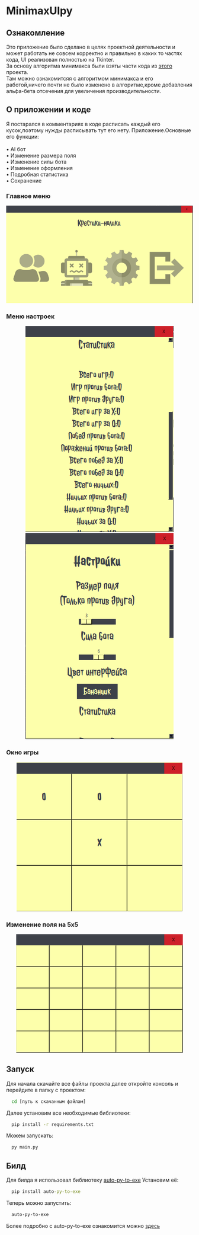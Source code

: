 # MinimaxUIpy
## Ознакомление
Это приложение было сделано в целях проектной деятельности и может работать не совсем корректно и правильно в каких то частях кода,
UI реализован полностью на Tkinter.<br>
За основу алгоритма минимакса были взяты части кода из <a href="https://github.com/hrbang/Minimax-algorithm-PY/tree/master">этого</a> проекта.<br>
Там можно ознакомитсяя с алгоритмом минимакса и его работой,ничего почти не было изменено в алгоритме,кроме добавления альфа-бета отсечения для увеличения производительности.
## О приложении и коде
Я постарался в комментариях в коде расписать каждый его кусок,поэтому нужды расписывать тут его нету.
Приложение.Основные его функции:<br><br>
  • AI бот<br>
  • Изменение размера поля<br>
  • Изменение силы бота<br>
  • Изменение оформления<br>
  • Подробная статистика<br>
  • Сохранение<br>
### Главное меню
<p align="center">
	<img src="/main_menu_readme.png"></img>
</p>

### Меню настроек
<p align="center">
	<img src="/settings_menu_readme.png"></img>
  <img src="/settings_menu_readme_2.png"></img>
</p>

### Окно игры
<p align="center">
	<img src="/game_readme.png"></img>
</p>

### Изменение поля на 5х5
<p align="center">
	<img src="/game_5x5_readme.png"></img>
</p>

## Запуск
Для начала скачайте все файлы проекта далее откройте консоль и перейдите в папку с проектом:
```cmd
  cd [путь к скачанным файлам]
```
Далее установим все необходимые библиотеки:
```cmd
  pip install -r requirements.txt
```
Можем запускать:
```cmd
  py main.py
```
## Билд
Для билда я использовал библиотеку <a href="https://pypi.org/project/auto-py-to-exe/">auto-py-to-exe</a>
Установим её:
```cmd
  pip install auto-py-to-exe
```
Теперь можно запустить:
```cmd
  auto-py-to-exe
```
Более подробно с auto-py-to-exe ознакомится можно <a href="https://pypi.org/project/auto-py-to-exe/">здесь</a>

